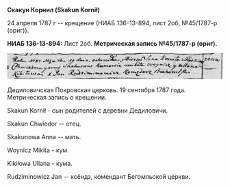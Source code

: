 **Скакун Корнил (Skakun Kornił)**

24 апреля 1787 г -- крещение (НИАБ 136-13-894, лист 2об, №45/1787-р
(ориг)).

**НИАБ 136-13-894:** Лист 2об. **Метрическая запись №45/1787-р (ориг).**

![](./media/22af5279b6fa6871ba792554e71aee66e226d59d.png)

Дедиловичская Покровская церковь. 19 сентября 1787 года. Метрическая
запись о крещении.

Skakun Kornił - сын родителей с деревни Дедиловичи.

Skakun Chwiedor -- отец.

Skakunowa Anna -- мать.

Woynicz Mikita - кум.

Kikiłowa Ullana - кума.

Rudziminowicz Jan -- ксёндз, комендант Бегомльской церкви.
